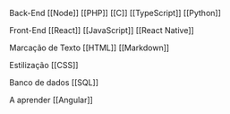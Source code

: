 Back-End
	[[Node]]
	[[PHP]]
	[[C]]
	[[TypeScript]]
	[[Python]]

Front-End
	[[React]]
	[[JavaScript]]
	[[React Native]]	

Marcação de Texto
	[[HTML]]
	[[Markdown]]

Estilização
	[[CSS]]

Banco de dados
	[[SQL]]

A aprender
	[[Angular]]